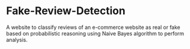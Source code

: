 # Fake-Review-Detection
A website to classify reviews of an e-commerce website as real or fake based on probabilistic reasoning using Naive Bayes algorithm to perform analysis.
